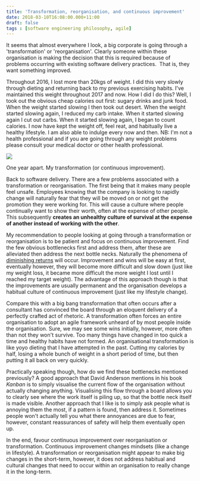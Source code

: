 ```yaml
---
title: 'Transformation, reorganisation, and continuous improvement'
date: 2018-03-10T16:08:00.000+11:00
draft: false
tags : [software engineering philosophy, agile]
---
```


It seems that almost everywhere I look, a big corporate is going through a 'transformation' or 'reorganisation'. Clearly someone within these organisation is making the decision that this is required because of problems occurring with existing software delivery practices.  That is, they want something improved.  
  
Throughout 2016, I lost more than 20kgs of weight. I did this very slowly through dieting and returning back to my previous exercising habits. I've maintained this weight throughout 2017 and now. How I did I do this? Well, I took out the obvious cheap calories out first: sugary drinks and junk food. When the weight started slowing I then took out desert. When the weight started slowing again, I reduced my carb intake. When it started slowing again I cut out carbs. When it started slowing again, I began to count calories. I now have kept the weight off, feel reat, and habitually live a healthy lifestyle. I am also able to indulge every now and then. NB: I'm not a health professional and if you are going through any weight problems please consult your medical doctor or other health professional.  
  

[![](https://1.bp.blogspot.com/-yOw_kD-UWmA/WqJqRDb8HQI/AAAAAAAAQ2A/aVUFh0h-GuEbAfmafY3V4bHLuqma-M7JgCLcBGAs/s320/transformation.png)](https://1.bp.blogspot.com/-yOw_kD-UWmA/WqJqRDb8HQI/AAAAAAAAQ2A/aVUFh0h-GuEbAfmafY3V4bHLuqma-M7JgCLcBGAs/s1600/transformation.png)

One year apart. My transformation (or continuous improvement). 

  
Back to software delivery. There are a few problems associated with a transformation or reorganisation. The first being that it makes many people feel unsafe. Employees knowing that the company is looking to rapidly change will naturally fear that they will be moved on or not get the promotion they were working for. This will cause a culture where people continually want to show their worth, often at the expense of other people. This subsequently **creates an unhealthy culture of survival at the expense of another instead of working with the other**.  
  
My recommendation to people looking at going through a transformation or reorganisation is to be patient and focus on continuous improvement. Find the few obvious bottlenecks first and address them, after these are alleviated then address the next bottle necks. Naturally the phenomena of [diminishing returns](https://en.wikipedia.org/wiki/Diminishing_returns) will occur. Improvement and wins will be easy at first, eventually however, they will become more difficult and slow down (just like my weight loss, it became more difficult the more weight I lost until I reached my target weight). The advantage of this approach though is that the improvements are usually permanent and the organisation develops a habitual culture of continuous improvement (just like my lifestyle change).  
  
Compare this with a big bang transformation that often occurs after a consultant has convinced the board through an eloquent delivery of a perfectly crafted act of rhetoric. A transformation often forces an entire organisation to adopt an agile framework unheard of by most people inside the organisation. Sure, we may see some wins initially, however, more often than not they won't survive. Too many things have changed in too quick a time and healthy habits have not formed. An organisational transformation is like yoyo dieting that I have attempted in the past. Cutting my calories by half, losing a whole bunch of weight in a short period of time, but then putting it all back on very quickly.  
  
Practically speaking though, how do we find these bottlenecks mentioned previously? A good approach that David Anderson mentions in his book  _Kanban_ is to simply visualise the current flow of the organisation without actually changing anything. Visualising this flow through a board allows you to clearly see where the work itself is piling up, so that the bottle neck itself is made visible. Another approach that I like is to simply ask people what is annoying them the most, if a pattern is found, then address it. Sometimes people won't actually tell you what there annoyances are due to fear, however, constant reassurances of safety will help them eventually open up.  
  
In the end, favour continuous improvement over reorganisation or transformation. Continuous improvement changes mindsets (like a change in lifestyle). A transformation or reorganisation might appear to make big changes in the short-term, however, it does not address habitual and cultural changes that need to occur within an organisation to really change it in the long-term.